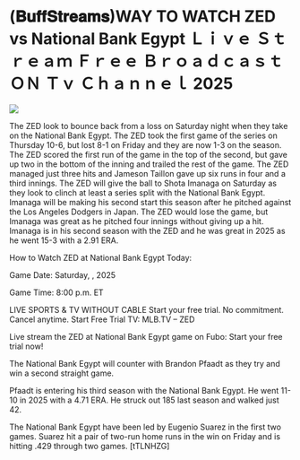 # (𝐁𝐮𝐟𝐟𝐒𝐭𝐫𝐞𝐚𝐦𝐬)WAY TO WATCH ZED vs National Bank Egypt Ｌｉｖｅ Ｓｔｒｅａｍ Ｆｒｅｅ Ｂｒｏａｄｃａｓｔ ＯＮ Ｔｖ Ｃｈａｎｎｅｌ  2025  
  
  
[![](https://i.imgur.com/qSNzIqt.png)](https://movie.rssnews.media/vjYYeKHkQ.php)  
  
The ZED look to bounce back from a loss on Saturday night when they take on the National Bank Egypt. The ZED took the first game of the series on Thursday 10-6, but lost 8-1 on Friday and they are now 1-3 on the season. The ZED scored the first run of the game in the top of the second, but gave up two in the bottom of the inning and trailed the rest of the game. The ZED managed just three hits and Jameson Taillon gave up six runs in four and a third innings. The ZED will give the ball to Shota Imanaga on Saturday as they look to clinch at least a series split with the National Bank Egypt. Imanaga will be making his second start this season after he pitched against the Los Angeles Dodgers in Japan. The ZED would lose the game, but Imanaga was great as he pitched four innings without giving up a hit. Imanaga is in his second season with the ZED and he was great in 2025 as he went 15-3 with a 2.91 ERA.

How to Watch ZED at National Bank Egypt Today:

Game Date: Saturday, , 2025

Game Time: 8:00 p.m. ET

LIVE SPORTS & TV WITHOUT CABLE
Start your free trial. No commitment. Cancel anytime.
Start Free Trial
TV: MLB.TV – ZED

Live stream the ZED at National Bank Egypt game on Fubo: Start your free trial now!

The National Bank Egypt will counter with Brandon Pfaadt as they try and win a second straight game.

Pfaadt is entering his third season with the National Bank Egypt. He went 11-10 in 2025 with a 4.71 ERA. He struck out 185 last season and walked just 42.

The National Bank Egypt have been led by Eugenio Suarez in the first two games. Suarez hit a pair of two-run home runs in the win on Friday and is hitting .429 through two games. [tTLNHZG]